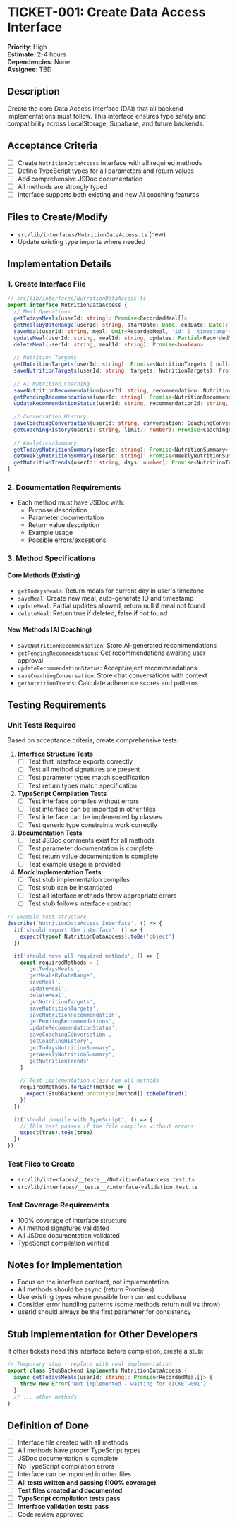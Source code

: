# TICKET-001: Create Data Access Interface

**Priority**: High  
**Estimate**: 2-4 hours  
**Dependencies**: None  
**Assignee**: TBD  

## Description
Create the core Data Access Interface (DAI) that all backend implementations must follow. This interface ensures type safety and compatibility across LocalStorage, Supabase, and future backends.

## Acceptance Criteria
- [ ] Create `NutritionDataAccess` interface with all required methods
- [ ] Define TypeScript types for all parameters and return values
- [ ] Add comprehensive JSDoc documentation
- [ ] All methods are strongly typed
- [ ] Interface supports both existing and new AI coaching features

## Files to Create/Modify
- `src/lib/interfaces/NutritionDataAccess.ts` (new)
- Update existing type imports where needed

## Implementation Details

### 1. Create Interface File
```typescript
// src/lib/interfaces/NutritionDataAccess.ts
export interface NutritionDataAccess {
  // Meal Operations
  getTodaysMeals(userId: string): Promise<RecordedMeal[]>
  getMealsByDateRange(userId: string, startDate: Date, endDate: Date): Promise<RecordedMeal[]>
  saveMeal(userId: string, meal: Omit<RecordedMeal, 'id' | 'timestamp'>): Promise<RecordedMeal>
  updateMeal(userId: string, mealId: string, updates: Partial<RecordedMeal>): Promise<RecordedMeal | null>
  deleteMeal(userId: string, mealId: string): Promise<boolean>
  
  // Nutrition Targets
  getNutritionTargets(userId: string): Promise<NutritionTargets | null>
  saveNutritionTargets(userId: string, targets: NutritionTargets): Promise<NutritionTargets>
  
  // AI Nutrition Coaching
  saveNutritionRecommendation(userId: string, recommendation: NutritionRecommendation): Promise<NutritionRecommendation>
  getPendingRecommendations(userId: string): Promise<NutritionRecommendation[]>
  updateRecommendationStatus(userId: string, recommendationId: string, status: 'accepted' | 'rejected'): Promise<boolean>
  
  // Conversation History
  saveCoachingConversation(userId: string, conversation: CoachingConversation): Promise<CoachingConversation>
  getCoachingHistory(userId: string, limit?: number): Promise<CoachingConversation[]>
  
  // Analytics/Summary
  getTodaysNutritionSummary(userId: string): Promise<NutritionSummary>
  getWeeklyNutritionSummary(userId: string): Promise<WeeklyNutritionSummary>
  getNutritionTrends(userId: string, days: number): Promise<NutritionTrend[]>
}
```

### 2. Documentation Requirements
- Each method must have JSDoc with:
  - Purpose description
  - Parameter documentation
  - Return value description
  - Example usage
  - Possible errors/exceptions

### 3. Method Specifications

#### Core Methods (Existing)
- `getTodaysMeals`: Return meals for current day in user's timezone
- `saveMeal`: Create new meal, auto-generate ID and timestamp
- `updateMeal`: Partial updates allowed, return null if meal not found
- `deleteMeal`: Return true if deleted, false if not found

#### New Methods (AI Coaching)
- `saveNutritionRecommendation`: Store AI-generated recommendations
- `getPendingRecommendations`: Get recommendations awaiting user approval
- `updateRecommendationStatus`: Accept/reject recommendations
- `saveCoachingConversation`: Store chat conversations with context
- `getNutritionTrends`: Calculate adherence scores and patterns

## Testing Requirements

### Unit Tests Required
Based on acceptance criteria, create comprehensive tests:

1. **Interface Structure Tests**
   - [ ] Test that interface exports correctly
   - [ ] Test all method signatures are present
   - [ ] Test parameter types match specification
   - [ ] Test return types match specification

2. **TypeScript Compilation Tests**
   - [ ] Test interface compiles without errors
   - [ ] Test interface can be imported in other files
   - [ ] Test interface can be implemented by classes
   - [ ] Test generic type constraints work correctly

3. **Documentation Tests**
   - [ ] Test JSDoc comments exist for all methods
   - [ ] Test parameter documentation is complete
   - [ ] Test return value documentation is complete
   - [ ] Test example usage is provided

4. **Mock Implementation Tests**
   - [ ] Test stub implementation compiles
   - [ ] Test stub can be instantiated
   - [ ] Test all interface methods throw appropriate errors
   - [ ] Test stub follows interface contract

```typescript
// Example test structure
describe('NutritionDataAccess Interface', () => {
  it('should export the interface', () => {
    expect(typeof NutritionDataAccess).toBe('object')
  })

  it('should have all required methods', () => {
    const requiredMethods = [
      'getTodaysMeals',
      'getMealsByDateRange', 
      'saveMeal',
      'updateMeal',
      'deleteMeal',
      'getNutritionTargets',
      'saveNutritionTargets',
      'saveNutritionRecommendation',
      'getPendingRecommendations',
      'updateRecommendationStatus',
      'saveCoachingConversation',
      'getCoachingHistory',
      'getTodaysNutritionSummary',
      'getWeeklyNutritionSummary',
      'getNutritionTrends'
    ]
    
    // Test implementation class has all methods
    requiredMethods.forEach(method => {
      expect(StubBackend.prototype[method]).toBeDefined()
    })
  })

  it('should compile with TypeScript', () => {
    // This test passes if the file compiles without errors
    expect(true).toBe(true)
  })
})
```

### Test Files to Create
- `src/lib/interfaces/__tests__/NutritionDataAccess.test.ts`
- `src/lib/interfaces/__tests__/interface-validation.test.ts`

### Test Coverage Requirements
- 100% coverage of interface structure
- All method signatures validated
- All JSDoc documentation validated
- TypeScript compilation verified

## Notes for Implementation
- Focus on the interface contract, not implementation
- All methods should be async (return Promises)
- Use existing types where possible from current codebase
- Consider error handling patterns (some methods return null vs throw)
- userId should always be the first parameter for consistency

## Stub Implementation for Other Developers
If other tickets need this interface before completion, create a stub:

```typescript
// Temporary stub - replace with real implementation
export class StubBackend implements NutritionDataAccess {
  async getTodaysMeals(userId: string): Promise<RecordedMeal[]> {
    throw new Error('Not implemented - waiting for TICKET-001')
  }
  // ... other methods
}
```

## Definition of Done
- [ ] Interface file created with all methods
- [ ] All methods have proper TypeScript types
- [ ] JSDoc documentation is complete
- [ ] No TypeScript compilation errors
- [ ] Interface can be imported in other files
- [ ] **All tests written and passing (100% coverage)**
- [ ] **Test files created and documented**
- [ ] **TypeScript compilation tests pass**
- [ ] **Interface validation tests pass**
- [ ] Code review approved